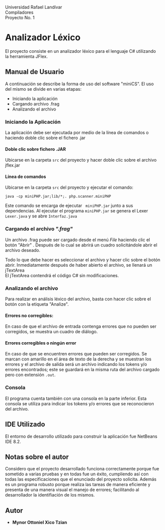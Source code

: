
Universidad Rafael Landívar</br>
Compiladores </br>
Proyecto No. 1</br>

# Analizador Léxico
El proyecto consiste en un analizador léxico para el lenguaje C# utilizando la herramienta JFlex.
## Manual de Usuario

A continuación se describe la forma de uso del software "miniCS". El uso del mismo se divide en varias etapas:

 - Iniciando la aplicación
 - Cargando archivo .frag
 - Analizando el archivo
### Iniciando la Aplicación

La aplicación debe ser ejecutada por medio de la línea de comandos o haciendo doble clic sobre el fichero .jar
#### Doble clic sobre fichero .JAR
Ubicarse en la carpeta ```src``` del proyecto y hacer doble clic sobre el archivo jflex.jar
#### Línea de comandos
Ubicarse en la carpeta ```src``` del proyecto y ejecutar el comando:
```
java -cp miniPHP.jar;lib/*;. php.scanner.miniPHP
```
Este comando se encarga de ejecutar ``` miniPHP.jar``` junto a sus dependencias.
Al ejecutar el programa  ```miniPHP.jar``` se genera el Lexer ``` Lexer.java``` y  se abre ```Interfaz.java``` 

### Cargando el archivo *".frag"*
Un archivo .frag puede ser cargado desde el menú *File* haciendo clic el botón "Abrir" . Después de lo cual se abrirá un cuadro solicitándole abrir el archivo deseado.</br>

Todo lo que debe hacer es seleccionar el archivo y hacer clic sobre el botón abrir.
Inmediatamente después de haber abierto el archivo, se llenará un jTextArea
</br>
El jTextArea contendrá el código C# sin modificaciones.

### Analizando el archivo
Para realizar en análisis léxico del archivo, basta con hacer clic sobre el botón con la etiqueta "Analize".
#### Errores no corregibles:
En caso de que el archivo de entrada contenga errores que no pueden ser corregidos, se muestra un cuadro de diálogo.</br>

#### Errores corregibles o ningún error
En caso de que se encuentren errores que pueden ser corregidos. Se marcan con amarillo en el área de texto de la derecha y se muestran los errores y el archivo de salida será un archivo indicando los tokens y/o errores encontrados; este se guardará en la misma ruta del archivo cargado pero con extensión  ```.out```.
### Consola
El programa cuenta también con una consola en la parte inferior. Esta consola se utiliza para indicar los tokens y/o errores que se reconocieron del archivo.
## IDE Utilizado
El entorno de desarrollo utilizado para construir la aplicación fue NetBeans IDE 8.2.
## Notas sobre el autor
Considero que el proyecto desarrollado funciona correctamente porque fue sometido a varias pruebas y en todas fue un éxito, cumpliendo así con todas las especificaciones que el enunciado del proyecto solicita. Además es un programa robusto porque realiza las tareas de manera eficiente y presenta de una manera visual el manejo de errores; facilitando al desarrollador la identifiación de los mismos.
## Autor

* **Mynor Ottoniel Xico Tzian**
